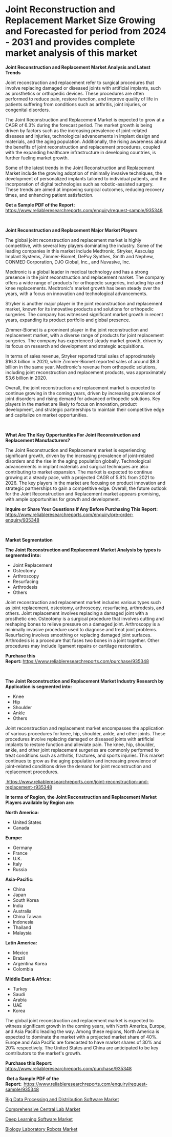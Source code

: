 <p><h1>Joint Reconstruction and Replacement Market Size Growing and Forecasted for period from 2024 - 2031 and provides complete market analysis of this market</h1></p><p><strong>Joint Reconstruction and Replacement Market Analysis and Latest Trends</strong></p>
<p><p>Joint reconstruction and replacement refer to surgical procedures that involve replacing damaged or diseased joints with artificial implants, such as prosthetics or orthopedic devices. These procedures are often performed to reduce pain, restore function, and improve quality of life in patients suffering from conditions such as arthritis, joint injuries, or congenital disorders.</p><p>The Joint Reconstruction and Replacement Market is expected to grow at a CAGR of 6.3% during the forecast period. The market growth is being driven by factors such as the increasing prevalence of joint-related diseases and injuries, technological advancements in implant design and materials, and the aging population. Additionally, the rising awareness about the benefits of joint reconstruction and replacement procedures, coupled with the expanding healthcare infrastructure in developing countries, is further fueling market growth.</p><p>Some of the latest trends in the Joint Reconstruction and Replacement Market include the growing adoption of minimally invasive techniques, the development of personalized implants tailored to individual patients, and the incorporation of digital technologies such as robotic-assisted surgery. These trends are aimed at improving surgical outcomes, reducing recovery times, and enhancing patient satisfaction.</p></p>
<p><strong>Get a Sample PDF of the Report:&nbsp;</strong> <a href="https://www.reliableresearchreports.com/enquiry/request-sample/935348">https://www.reliableresearchreports.com/enquiry/request-sample/935348</a></p>
<p>&nbsp;</p>
<p><strong>Joint Reconstruction and Replacement Major Market Players</strong></p>
<p><p>The global joint reconstruction and replacement market is highly competitive, with several key players dominating the industry. Some of the leading companies in this market include Medtronic, Stryker, Aesculap Implant Systems, Zimmer-Biomet, DePuy Synthes, Smith and Nephew, CONMED Corporation, DJO Global, Inc., and Nuvasive, Inc.</p><p>Medtronic is a global leader in medical technology and has a strong presence in the joint reconstruction and replacement market. The company offers a wide range of products for orthopedic surgeries, including hip and knee replacements. Medtronic's market growth has been steady over the years, with a focus on innovation and technological advancements.</p><p>Stryker is another major player in the joint reconstruction and replacement market, known for its innovative products and solutions for orthopedic surgeries. The company has witnessed significant market growth in recent years, expanding its product portfolio and global presence.</p><p>Zimmer-Biomet is a prominent player in the joint reconstruction and replacement market, with a diverse range of products for joint replacement surgeries. The company has experienced steady market growth, driven by its focus on research and development and strategic acquisitions.</p><p>In terms of sales revenue, Stryker reported total sales of approximately $16.3 billion in 2020, while Zimmer-Biomet reported sales of around $8.3 billion in the same year. Medtronic's revenue from orthopedic solutions, including joint reconstruction and replacement products, was approximately $3.6 billion in 2020.</p><p>Overall, the joint reconstruction and replacement market is expected to continue growing in the coming years, driven by increasing prevalence of joint disorders and rising demand for advanced orthopedic solutions. Key players in the market are likely to focus on innovation, product development, and strategic partnerships to maintain their competitive edge and capitalize on market opportunities.</p></p>
<p>&nbsp;</p>
<p><strong>What Are The Key Opportunities For Joint Reconstruction and Replacement Manufacturers?</strong></p>
<p><p>The Joint Reconstruction and Replacement market is experiencing significant growth, driven by the increasing prevalence of joint-related disorders and the rise in the aging population globally. Technological advancements in implant materials and surgical techniques are also contributing to market expansion. The market is expected to continue growing at a steady pace, with a projected CAGR of 5.8% from 2021 to 2026. The key players in the market are focusing on product innovation and strategic partnerships to gain a competitive edge. Overall, the future outlook for the Joint Reconstruction and Replacement market appears promising, with ample opportunities for growth and development.</p></p>
<p><strong>Inquire or Share Your Questions If Any Before Purchasing This Report:</strong> <a href="https://www.reliableresearchreports.com/enquiry/pre-order-enquiry/935348">https://www.reliableresearchreports.com/enquiry/pre-order-enquiry/935348</a></p>
<p>&nbsp;</p>
<p><strong>Market Segmentation</strong></p>
<p><strong>The Joint Reconstruction and Replacement Market Analysis by types is segmented into:</strong></p>
<p><ul><li>Joint Replacement</li><li>Osteotomy</li><li>Arthroscopy</li><li>Resurfacing</li><li>Arthrodesis</li><li>Others</li></ul></p>
<p><p>Joint reconstruction and replacement market includes various types such as joint replacement, osteotomy, arthroscopy, resurfacing, arthrodesis, and others. Joint replacement involves replacing a damaged joint with a prosthetic one. Osteotomy is a surgical procedure that involves cutting and reshaping bones to relieve pressure on a damaged joint. Arthroscopy is a minimally invasive procedure used to diagnose and treat joint problems. Resurfacing involves smoothing or replacing damaged joint surfaces. Arthrodesis is a procedure that fuses two bones in a joint together. Other procedures may include ligament repairs or cartilage restoration.</p></p>
<p><strong>Purchase this Report:&nbsp;</strong><a href="https://www.reliableresearchreports.com/purchase/935348">https://www.reliableresearchreports.com/purchase/935348</a></p>
<p>&nbsp;</p>
<p><strong>The Joint Reconstruction and Replacement Market Industry Research by Application is segmented into:</strong></p>
<p><ul><li>Knee</li><li>Hip</li><li>Shoulder</li><li>Ankle</li><li>Others</li></ul></p>
<p><p>Joint reconstruction and replacement market encompasses the application of various procedures for knee, hip, shoulder, ankle, and other joints. These procedures involve replacing damaged or diseased joints with artificial implants to restore function and alleviate pain. The knee, hip, shoulder, ankle, and other joint replacement surgeries are commonly performed to treat conditions such as arthritis, fractures, and sports injuries. This market continues to grow as the aging population and increasing prevalence of joint-related conditions drive the demand for joint reconstruction and replacement procedures.</p></p>
<p><a href="https://www.reliableresearchreports.com/joint-reconstruction-and-replacement-r935348">&nbsp;https://www.reliableresearchreports.com/joint-reconstruction-and-replacement-r935348</a></p>
<p><strong>In terms of Region, the Joint Reconstruction and Replacement Market Players available by Region are:</strong></p>
<p>
    <p> <strong> North America: </strong>
        <ul>
            <li>United States</li>
            <li>Canada</li>
        </ul>
        </p> 
    <p> <strong> Europe: </strong>
        <ul>
            <li>Germany</li>
            <li>France</li>
            <li>U.K.</li>
            <li>Italy</li>
            <li>Russia</li>
        </ul>
        </p> 
    <p> <strong> Asia-Pacific: </strong>
        <ul>
            <li>China</li>
            <li>Japan</li>
            <li>South Korea</li>
            <li>India</li>
            <li>Australia</li>
            <li>China Taiwan</li>
            <li>Indonesia</li>
            <li>Thailand</li>
            <li>Malaysia</li>
        </ul>
        </p> 
    <p> <strong> Latin America: </strong>
        <ul>
            <li>Mexico</li>
            <li>Brazil</li>
            <li>Argentina Korea</li>
            <li>Colombia</li>
        </ul>
        </p> 
    <p> <strong> Middle East & Africa: </strong>
        <ul>
            <li>Turkey</li>
            <li>Saudi</li>
            <li>Arabia</li>
            <li>UAE</li>
            <li>Korea</li>
        </ul>
    </p>
    </p>
<p><p>The global joint reconstruction and replacement market is expected to witness significant growth in the coming years, with North America, Europe, and Asia Pacific leading the way. Among these regions, North America is expected to dominate the market with a projected market share of 40%. Europe and Asia Pacific are forecasted to have market shares of 30% and 20% respectively. The United States and China are anticipated to be key contributors to the market's growth.</p></p>
<p><strong>Purchase this Report: </strong><a href="https://www.reliableresearchreports.com/purchase/935348">https://www.reliableresearchreports.com/purchase/935348</a></p>
<p>&nbsp;<strong>Get a Sample PDF of the Report:&nbsp;&nbsp;</strong><a href="https://www.reliableresearchreports.com/enquiry/request-sample/935348">https://www.reliableresearchreports.com/enquiry/request-sample/935348</a></p>
<p><strong></strong></p>
<p><p><a href="https://github.com/cameroneffertz/Market-Research-Report-List-1/blob/main/big-data-processing-and-distribution-software-market.md">Big Data Processing and Distribution Software Market</a></p><p><a href="https://www.linkedin.com/pulse/comprehensive-central-lab-market-analysis-its-cagr-segmentation-u7i9e">Comprehensive Central Lab Market</a></p><p><a href="https://github.com/mbisetmhermsr/Market-Research-Report-List-2/blob/main/deep-learning-software-market.md">Deep Learning Software Market</a></p><p><a href="https://www.linkedin.com/pulse/biology-laboratory-robots-market-insight-trends-growth-drqre">Biology Laboratory Robots Market</a></p></p>